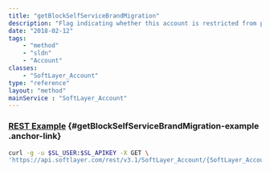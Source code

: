 ```yaml
---
title: "getBlockSelfServiceBrandMigration"
description: "Flag indicating whether this account is restricted from performing a self-service brand migration by updating their credit card details."
date: "2018-02-12"
tags:
    - "method"
    - "sldn"
    - "Account"
classes:
    - "SoftLayer_Account"
type: "reference"
layout: "method"
mainService : "SoftLayer_Account"
---
```


### [REST Example](#getBlockSelfServiceBrandMigration-example) <a href="/article/rest/"><i class="fas fa-question"></i></a> {#getBlockSelfServiceBrandMigration-example .anchor-link} 
```bash
curl -g -u $SL_USER:$SL_APIKEY -X GET \
'https://api.softlayer.com/rest/v3.1/SoftLayer_Account/{SoftLayer_AccountID}/getBlockSelfServiceBrandMigration'
```
